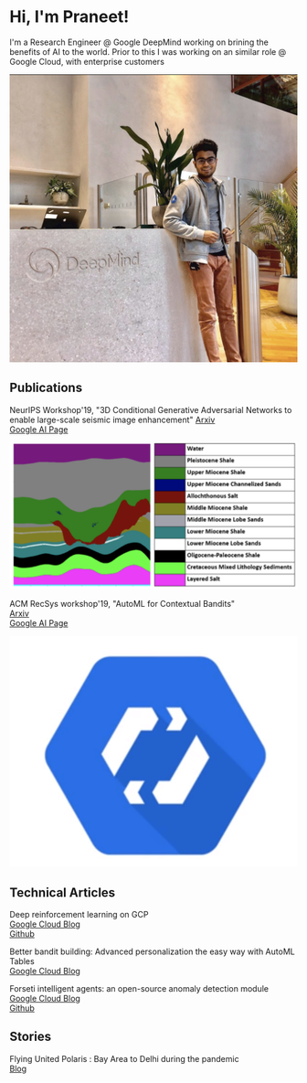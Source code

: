 # Hi, I'm Praneet!

I'm a Research Engineer @ Google DeepMind working on brining the benefits of AI to the world. Prior to this I was working on an similar role @ Google Cloud, with enterprise customers

![A Snap from London](/assets/img/deepmind_home_page.jpg)

## Publications

NeurIPS Workshop'19, "3D Conditional Generative Adversarial Networks to enable large-scale seismic image enhancement"
[Arxiv](https://arxiv.org/abs/1911.06932) <br />
[Google AI Page](https://research.google/pubs/pub48693/) <br />

![Geological Lithology Classes](/assets/img/cond_sr_gan.png)

ACM RecSys workshop'19, "AutoML for Contextual Bandits" <br />
[Arxiv](https://arxiv.org/abs/1909.03212) <br />
[Google AI Page](https://research.google/pubs/pub48534/) <br />

![Google Cloud AutoML](/assets/img/google_automl.png)


##  Technical Articles

Deep reinforcement learning on GCP <br/>
[Google Cloud Blog](https://cloud.google.com/blog/products/ai-machine-learning/deep-reinforcement-learning-on-gcp-using-hyperparameters-and-cloud-ml-engine-to-best-openai-gym-games)  <br/>
[Github](https://github.com/GoogleCloudPlatform/training-data-analyst/tree/master/blogs/rl-on-gcp)

Better bandit building: Advanced personalization the easy way with AutoML Tables <br/>
[Google Cloud Blog](https://cloud.google.com/blog/products/ai-machine-learning/how-to-build-better-contextual-bandits-machine-learning-models)  <br/>

Forseti intelligent agents: an open-source anomaly detection module  <br/>
[Google Cloud Blog](https://cloud.google.com/blog/products/ai-machine-learning/forseti-intelligent-agents-an-open-source-anomaly-detection-module)  <br/>
[Github](https://github.com/forseti-security/forseti-security)  <br/>

##  Stories

Flying United Polaris : Bay Area to Delhi during the pandemic <br/>
[Blog](https://praneet-d.medium.com/united-polaris-review-bay-area-to-new-delhi-during-the-pandemic-d1dc5a45b535)<br/>


<!---
### Markdown

Markdown is a lightweight and easy-to-use syntax for styling your writing. It includes conventions for

```markdown
Syntax highlighted code block

# Header 1
## Header 2
### Header 3

- Bulleted
- List

1. Numbered
2. List

**Bold** and _Italic_ and `Code` text

[Link](url) and ![Image](src)
```

For more details see [GitHub Flavored Markdown](https://guides.github.com/features/mastering-markdown/).

### Jekyll Themes

Your Pages site will use the layout and styles from the Jekyll theme you have selected in your [repository settings](https://github.com/PraneetDutta/PraneetDutta.github.io/settings). The name of this theme is saved in the Jekyll `_config.yml` configuration file.

### Support or Contact

Having trouble with Pages? Check out our [documentation](https://help.github.com/categories/github-pages-basics/) or [contact support](https://github.com/contact) and we’ll help you sort it out.
-->
